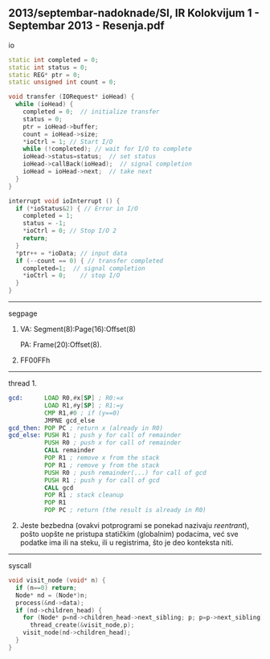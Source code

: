 2013/septembar-nadoknade/SI, IR Kolokvijum 1 - Septembar 2013 - Resenja.pdf
--------------------------------------------------------------------------------
io
```cpp
static int completed = 0;
static int status = 0;
static REG* ptr = 0;
static unsigned int count = 0;

void transfer (IORequest* ioHead) {
  while (ioHead) {
    completed = 0;  // initialize transfer
    status = 0;
    ptr = ioHead->buffer;
    count = ioHead->size;
    *ioCtrl = 1; // Start I/O
    while (!completed); // wait for I/O to complete
    ioHead->status=status;  // set status
    ioHead->callBack(ioHead);  // signal completion
    ioHead = ioHead->next;  // take next
  }
}

interrupt void ioInterrupt () {
  if (*ioStatus&2) { // Error in I/O
    completed = 1;
    status = -1;
    *ioCtrl = 0; // Stop I/O 2
    return;
  }
  *ptr++ = *ioData; // input data
  if (--count == 0) { // transfer completed
    completed=1;  // signal completion
    *ioCtrl = 0;    // stop I/O
  }
}
```

--------------------------------------------------------------------------------
segpage
1. VA: Segment(8):Page(16):Offset(8)

   PA: Frame(20):Offset(8).
2. FF00FFh

--------------------------------------------------------------------------------
thread
1. 
```asm
gcd:      LOAD R0,#x[SP] ; R0:=x
          LOAD R1,#y[SP] ; R1:=y
          CMP R1,#0 ; if (y==0)
          JMPNE gcd_else
gcd_then: POP PC ; return x (already in R0)
gcd_else: PUSH R1 ; push y for call of remainder
          PUSH R0 ; push x for call of remainder
          CALL remainder
          POP R1 ; remove x from the stack
          POP R1 ; remove y from the stack
          PUSH R0 ; push remainder(...) for call of gcd
          PUSH R1 ; push y for call of gcd
          CALL gcd
          POP R1 ; stack cleanup
          POP R1
          POP PC ; return (the result is already in R0)
```
2. Jeste bezbedna (ovakvi potprogrami se ponekad nazivaju *reentrant*), pošto uopšte ne
pristupa statičkim (globalnim) podacima, već sve podatke ima ili na steku, ili u registrima, što
je deo konteksta niti.

--------------------------------------------------------------------------------
syscall
```cpp
void visit_node (void* n) {
  if (n==0) return;
  Node* nd = (Node*)n;
  process(&nd->data);
  if (nd->children_head) {
    for (Node* p=nd->children_head->next_sibling; p; p=p->next_sibling)
      thread_create(&visit_node,p);
    visit_node(nd->children_head);
  }
}
```
